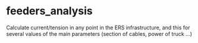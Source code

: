 # feeders_analysis
Calculate current/tension in any point in the ERS infrastructure, and this for several values of the main parameters (section of cables, power of truck ...)

